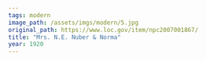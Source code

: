 ```yaml
---
tags: modern
image_path: /assets/imgs/modern/5.jpg
original_path: https://www.loc.gov/item/npc2007001867/
title: "Mrs. N.E. Nuber & Norma"
year: 1920
---
```



